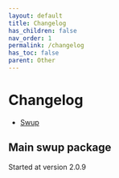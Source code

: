 ```yaml
---
layout: default
title: Changelog
has_children: false
nav_order: 1
permalink: /changelog
has_toc: false
parent: Other
---
```


# Changelog
* [Swup](/#swup)  

## Main swup package
Started at version 2.0.9


